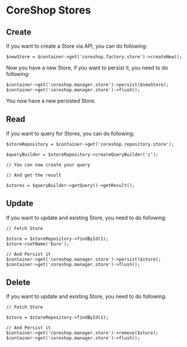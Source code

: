 # CoreShop Stores

## Create
If you want to create a Store via API, you can do following:

```
$newStore = $container->get('coreshop.factory.store')->createNew();
```

Now you have a new Store, if you want to persist it, you need to do following:

```
$container->get('coreshop.manager.store')->persist($newStore);
$container->get('coreshop.manager.store')->flush();
```

You now have a new persisted Store.

## Read

If you want to query for Stores, you can do following:

```
$storeRepository = $container->get('coreshop.repository.store');

$queryBuilder = $storeRepository->createQueryBuilder('c');

// You can now create your query

// And get the result

$stores = $queryBuilder->getQuery()->getResult();

```

## Update

If you want to update and existing Store, you need to do following:

```
// Fetch Store

$store = $storeRepository->findById(1);
$store->setName('Euro');

// And Persist it
$container->get('coreshop.manager.store')->persist($store);
$container->get('coreshop.manager.store')->flush();
```

## Delete
If you want to update and existing Store, you need to do following:

```
// Fetch Store

$store = $storeRepository->findById(1);

// And Persist it
$container->get('coreshop.manager.store')->remove($store);
$container->get('coreshop.manager.store')->flush();
```
